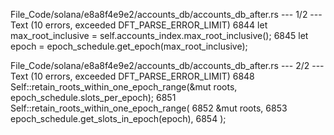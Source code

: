 File_Code/solana/e8a8f4e9e2/accounts_db/accounts_db_after.rs --- 1/2 --- Text (10 errors, exceeded DFT_PARSE_ERROR_LIMIT)
                                                                                                                                                          6844         let max_root_inclusive = self.accounts_index.max_root_inclusive();
                                                                                                                                                          6845         let epoch = epoch_schedule.get_epoch(max_root_inclusive);

File_Code/solana/e8a8f4e9e2/accounts_db/accounts_db_after.rs --- 2/2 --- Text (10 errors, exceeded DFT_PARSE_ERROR_LIMIT)
6848         Self::retain_roots_within_one_epoch_range(&mut roots, epoch_schedule.slots_per_epoch);                                                          6851         Self::retain_roots_within_one_epoch_range(
                                                                                                                                                             6852             &mut roots,
                                                                                                                                                             6853             epoch_schedule.get_slots_in_epoch(epoch),
                                                                                                                                                             6854         );

